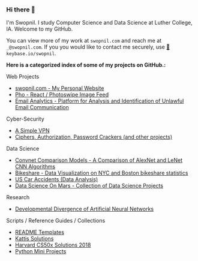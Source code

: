 ### Hi there 👋

I'm Swopnil. I study Computer Science and Data Science at Luther College, IA. Welcome to my GitHub.

You can view more of my work at `swopnil.com` and reach me at `_@swopnil.com`. If you you would like to contact me securely, use  [🔑](https://keybase.io/swopnil) `keybase.io/swopnil`.

**Here is a categorized index of some of my projects on GitHub.:**

Web Projects
* [swopnil.com - My Personal Website](https://github.com/swopnilnep/swopnilnep.github.io)
* [Pho - React / Photoswipe Image Feed](https://github.com/swopnilnep/pho)
* [Email Analytics - Platform for Analysis and Identification of Unlawful Email Communication](https://github.com/swopnilnep/viz-email-analytics)

Cyber-Security
* [A Simple VPN](https://github.com/swopnilnep/vpn)
* [Ciphers, Authorization, Password Crackers (and other projects)](https://github.com/swopnilnep/informationAssuranceAndSecurity/tree/master/src/projects/passwords)

Data Science
* [Convnet Comparison Models - A Comparison of AlexNet and LeNet CNN Algorithms](https://github.com/swopnilnep/ConvnetComparisonModels)
* [Bikeshare - Data Visualization on NYC and Boston bikeshare statistics](https://github.com/swopnilnep/bikeshare)
* [US Car Accidents (Data Analysis)](https://github.com/swopnilnep/us-car-accidents-ml)
* [Data Science On Mars - Collection of Data Science Projects](https://github.com/swopnilnep/dataScienceOnMars)

Research
* [Developmental Divergence of Artificial Neural Networks](https://github.com/swopnilnep/research/blob/master/Shrestha_2020.06.16_DevelopmentalDIvergenceOfArticialNeuralNetworks.pdf)

Scripts / Reference Guides / Collections
* [README Templates](https://github.com/swopnilnep/README-Template)
* [Kattis Solutions](https://github.com/swopnilnep/kattis)
* [Harvard CS50x Solutions 2018](https://github.com/swopnilnep/cs50x)
* [Python Mini Projects](https://github.com/swopnilnep/mini-projects/tree/master/python)
